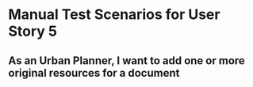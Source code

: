 # Manual Test Scenarios for User Story 5

## As an Urban Planner, I want to add one or more original resources for a document
